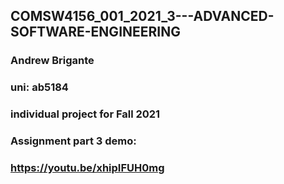 ## COMSW4156_001_2021_3---ADVANCED-SOFTWARE-ENGINEERING

### Andrew Brigante

### uni: ab5184

### individual project for Fall 2021

### Assignment part 3 demo:

### https://youtu.be/xhipIFUH0mg
